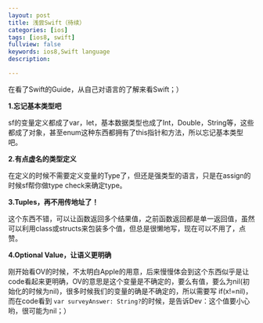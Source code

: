 ```yaml
---
layout: post
title: 浅尝Swift（待续）
categories: [ios]
tags: [ios8, swift]
fullview: false
keywords: ios8,Swift language
description: 

---
```


在看了Swift的Guide，从自己对语言的了解来看Swift；）

**1.忘记基本类型吧**

sf的变量定义都成了var，let，基本数据类型也成了Int，Double，String等，这些都成了对象，甚至enum这种东西都拥有了this指针和方法，所以忘记基本类型吧。

**2.有点虚名的类型定义**

在定义的时候不需要定义变量的Type了，但还是强类型的语言，只是在assign的时候sf帮你做type check来确定type。

**3.Tuples，再不用传地址了！**

这个东西不错，可以让函数返回多个结果值，之前函数返回都是单一返回值，虽然可以利用class或structs来包装多个值，但总是很懒地写，现在可以不用了，点赞。

**4.Optional Value，让语义更明确**

刚开始看OV的时候，不太明白Apple的用意，后来慢慢体会到这个东西似乎是让code看起来更明确，OV的意思是这个变量是不确定的，要么有值，要么为nil(初始化的时候为nil)，很多时候我们的变量的确是不确定的，所以需要写 if(x!=nil)，而在code看到 `var surveyAnswer: String?`的时候，是告诉Dev：这个值要小心哟，很可能为nil；）


